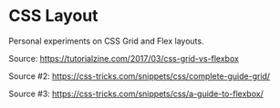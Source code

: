 # CSS Layout

Personal experiments on CSS Grid and Flex layouts.

Source: https://tutorialzine.com/2017/03/css-grid-vs-flexbox

Source #2: https://css-tricks.com/snippets/css/complete-guide-grid/

Source #3: https://css-tricks.com/snippets/css/a-guide-to-flexbox/